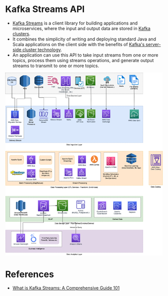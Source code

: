 # Kafka Streams API
- [Kafka Streams](https://kafka.apache.org/documentation/streams/) is a client library for building applications and microservices, where the input and output data are stored in [Kafka clusters](../../../5_MessageBrokersEDA/Kafka/Readme.md). 
- It combines the simplicity of writing and deploying standard Java and Scala applications on the client side with the benefits of [Kafka's server-side cluster technology](../../../5_MessageBrokersEDA/Kafka/Readme.md).
- An application can use this API to take input streams from one or more topics, process them using streams operations, and generate output streams to transmit to one or more topics.

![](../../../0_HLDUseCasesProblems/AWS_ModernDataArchitecture/AWS-Data-Architecture-ETL-OLTP-OLAP-DataLake.png)

# References
- [What is Kafka Streams: A Comprehensive Guide 101](https://hevodata.com/learn/kafka-streams/)